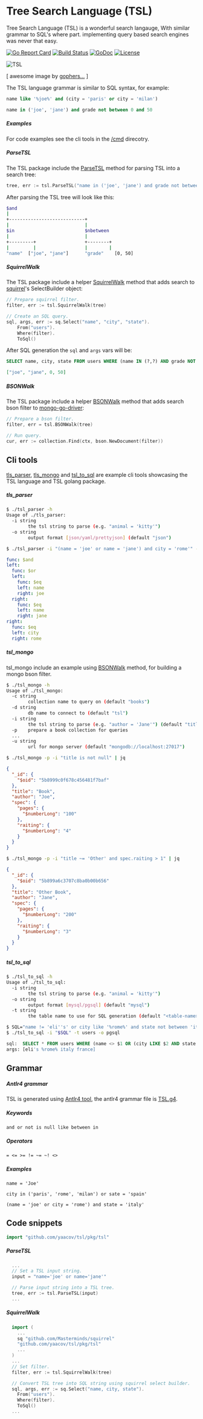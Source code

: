 # Tree Search Language (TSL)

Tree Search Language (TSL) is a wonderful search langauge, With similar grammar to SQL's
where part. implementing query based search engines was never that easy.

[![Go Report Card](https://goreportcard.com/badge/github.com/yaacov/tsl)](https://goreportcard.com/report/github.com/yaacov/tsl)
[![Build Status](https://travis-ci.org/yaacov/tsl.svg?branch=master)](https://travis-ci.org/yaacov/tsl)
[![GoDoc](https://godoc.org/github.com/yaacov/tsl/pkg/tsl?status.svg)](https://godoc.org/github.com/yaacov/tsl/pkg/tsl)
[![License](https://img.shields.io/badge/License-Apache%202.0-blue.svg)](https://opensource.org/licenses/Apache-2.0)

![TSL](/img/search.png?raw=true "TSL Logo")

[ awesome image by [gophers...](https://github.com/egonelbre/gophers) ]

The TSL language grammar is similar to SQL syntax, for example:
``` sql
name like '%joe%' and (city = 'paris' or city = 'milan')
```
``` sql
name in ('joe', 'jane') and grade not between 0 and 50
```

##### Examples

For code examples see the cli tools in the [/cmd](/cmd) direcotry.

##### ParseTSL

The TSL package include the [ParseTSL](https://godoc.org/github.com/yaacov/tsl/pkg/tsl#ParseTSL) method for parsing TSL into a search tree:
``` go
tree, err := tsl.ParseTSL("name in ('joe', 'jane') and grade not between 0 and 50")
```

After parsing the TSL tree will look like this:
``` bash
$and
|
+----------------------------+
|                            |
$in                          $nbetween
|                            |
+---------+                  +--------+
|         |                  |        |
"name"  ["joe", "jane"]      "grade"    [0, 50]
```

##### SquirrelWalk

The TSL package include a helper [SquirrelWalk](/pkg/tsl/tsl_squirrel_walk.go) method that adds search to [squirrel](https://github.com/Masterminds/squirrel)'s SelectBuilder object:

``` go
// Prepare squirrel filter.
filter, err := tsl.SquirrelWalk(tree)

// Create an SQL query.
sql, args, err := sq.Select("name", "city", "state").
    From("users").
    Where(filter).
    ToSql()
```

After SQL generation the `sql` and `args` vars will be:
``` sql
SELECT name, city, state FROM users WHERE (name IN (?,?) AND grade NOT BETWEEN ? AND ?)
```

``` json
["joe", "jane", 0, 50]

```

##### BSONWalk

The TSL package include a helper [BSONWalk](/pkg/tsl/tsl_bson_walk.go) method that adds search bson filter to [mongo-go-driver](https://github.com/mongodb/mongo-go-driver):

``` go
// Prepare a bson filter.
filter, err = tsl.BSONWalk(tree)

// Run query.
cur, err := collection.Find(ctx, bson.NewDocument(filter))
```

## Cli tools

[tls_parser](/cmd/tsl_parser), [tls_mongo](/cmd/tsl_mongo) and [tsl_to_sql](/cmd/tsl_to_sql) are example cli tools showcasing the TSL language and TSL golang package.

##### tls_parser

``` bash
$ ./tsl_parser -h
Usage of ./tls_parser:
  -i string
    	the tsl string to parse (e.g. "animal = 'kitty'")
  -o string
    	output format [json/yaml/prettyjson] (default "json")
```


``` bash
$ ./tsl_parser -i "(name = 'joe' or name = 'jane') and city = 'rome'" -o yaml
```
``` yaml
func: $and
left:
  func: $or
  left:
    func: $eq
    left: name
    right: joe
  right:
    func: $eq
    left: name
    right: jane
right:
  func: $eq
  left: city
  right: rome
```

##### tsl_mongo

tsl_mongo include an example using [BSONWalk](/pkg/tsl/tsl_bson_walk.go) method, for building a mongo bson filter.

``` bash
$ ./tsl_mongo -h
Usage of ./tsl_mongo:
  -c string
    	collection name to query on (default "books")
  -d string
    	db name to connect to (default "tsl")
  -i string
    	the tsl string to parse (e.g. "author = 'Jane'") (default "title is not null")
  -p	prepare a book collection for queries
  ...
  -u string
    	url for mongo server (default "mongodb://localhost:27017")
```

``` bash
$ ./tsl_mongo -p -i "title is not null" | jq
```
``` json
{
  "_id": {
    "$oid": "5b8999c0f678c456481f7baf"
  },
  "title": "Book",
  "author": "Joe",
  "spec": {
    "pages": {
      "$numberLong": "100"
    },
    "raiting": {
      "$numberLong": "4"
    }
  }
}

```
``` bash
$ ./tsl_mongo -p -i "title ~= 'Other' and spec.raiting > 1" | jq
```
``` json
{
  "_id": {
    "$oid": "5b899a6c3707c8ba0b00b656"
  },
  "title": "Other Book",
  "author": "Jane",
  "spec": {
    "pages": {
      "$numberLong": "200"
    },
    "raiting": {
      "$numberLong": "3"
    }
  }
}
```

##### tsl_to_sql

``` bash
$ ./tsl_to_sql -h
Usage of ./tsl_to_sql:
  -i string
    	the tsl string to parse (e.g. "animal = 'kitty'")
  -o string
    	output format [mysql/pgsql] (default "mysql")
  -t string
    	the table name to use for SQL generation (default "<table-name>")

```

``` bash
$ SQL="name != 'eli''s' or city like '%rome%' and state not between 'italy' and 'france'"
$ ./tsl_to_sql -i "$SQL" -t users -o pgsql
```
``` sql
sql:  SELECT * FROM users WHERE (name <> $1 OR (city LIKE $2 AND state NOT BETWEEN $3 AND $4))
args: [eli's %rome% italy france]

```

## Grammar

##### Antlr4 grammar

TSL is generated using [Antlr4 tool](https://github.com/antlr/antlr4/), the antlr4 grammar file is [TSL.g4](/TSL.g4).

##### Keywords
```
and or not is null like between in
```
##### Operators
```
= <= >= != ~= ~! <>
```
##### Examples
```
name = 'Joe'
```
```
city in ('paris', 'rome', 'milan') or sate = 'spain'
```
```
(name = 'joe' or city = 'rome') and state = 'italy'
```

## Code snippets


``` go
import "github.com/yaacov/tsl/pkg/tsl"
```

##### ParseTSL

``` go
  ...
  // Set a TSL input string.
  input = "name='joe' or name='jane'"

  // Parse input string into a TSL tree.
  tree, err := tsl.ParseTSL(input)
  ...
```

##### SquirrelWalk

``` go
  import (
    ...
    sq "github.com/Masterminds/squirrel"
    "github.com/yaacov/tsl/pkg/tsl"
    ...
  )
  ...
  // Set filter.
  filter, err := tsl.SquirrelWalk(tree)

  // Convert TSL tree into SQL string using squirrel select builder.
  sql, args, err := sq.Select("name, city, state").
    From("users").
    Where(filter).
    ToSql()
  ...
```
